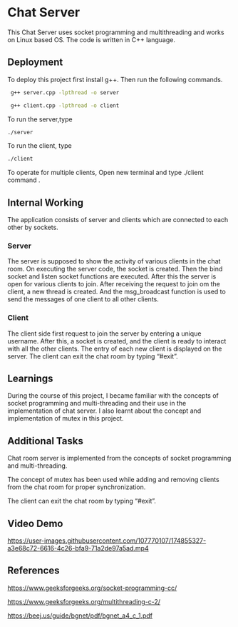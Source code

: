 
# Chat Server 

This Chat Server uses socket programming and multithreading and works on Linux based OS. The code is written in C++ language. 


## Deployment

To deploy this project first install g++. 
Then run the following commands.

```bash
 g++ server.cpp -lpthread -o server 

 g++ client.cpp -lpthread -o client 
```
To run the server,type
```bash
./server 
```
To run the client, type
```bash
./client 
```
To operate for multiple clients, Open new terminal and type 
./client command .

## Internal Working
The application consists of server and clients which are
 connected to each other by sockets. 

### Server 
The server is supposed to show the activity of various
clients in the chat room. On executing the server code,
the socket is created. Then the bind socket and listen socket
functions are executed. After this the server is open for 
various clients to join. After receiving the request to join
om the client, a new thread is created. And the msg_broadcast 
function is used to send the messages of one client to all 
other clients. 

### Client 
The client side first request to join the server by 
entering a unique username. After this, a socket is created,
and the client is ready to interact with all the other clients.
The entry of each new client is displayed on the server.
The client can exit the chat room by typing “#exit”. 


## Learnings
During the course of this project, I became familiar with the 
concepts of socket programming and multi-threading and their 
use in the implementation of chat server. I also learnt about 
the concept and implementation of mutex in this project. 
## Additional Tasks
 
Chat room server is implemented from the concepts of socket 		   programming and multi-threading. 

The concept of mutex has been used while adding and 
removing clients from the chat room for proper synchronization. 

The client can exit the chat room by typing “#exit”. 
## Video Demo


https://user-images.githubusercontent.com/107770107/174855327-a3e68c72-6616-4c26-bfa9-71a2de97a5ad.mp4


## References
https://www.geeksforgeeks.org/socket-programming-cc/ 

https://www.geeksforgeeks.org/multithreading-c-2/ 

https://beej.us/guide/bgnet/pdf/bgnet_a4_c_1.pdf 

